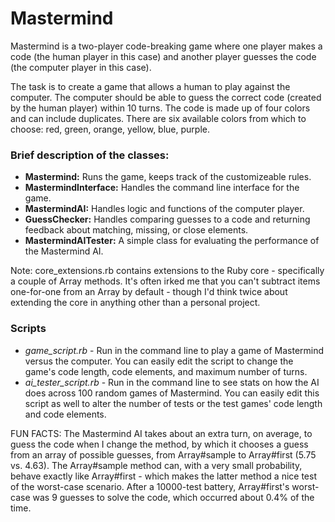 # Mastermind

Mastermind is a two-player code-breaking game where one player makes a code (the human player in this case) and another player guesses the code (the computer player in this case).

The task is to create a game that allows a human to play against the computer. The computer should be able to guess the correct code (created by the human player) within 10 turns. The code is made up of four colors and can include duplicates. There are six available colors from which to choose: red, green, orange, yellow, blue, purple.

### Brief description of the classes:

- **Mastermind:** Runs the game, keeps track of the customizeable rules.
- **MastermindInterface:** Handles the command line interface for the game.
- **MastermindAI:** Handles logic and functions of the computer player.
- **GuessChecker:** Handles comparing guesses to a code and returning feedback about matching, missing, or close elements.
- **MastermindAITester:** A simple class for evaluating the performance of the Mastermind AI.

Note: core_extensions.rb contains extensions to the Ruby core - specifically a couple of Array methods. It's often irked me that you can't subtract items one-for-one from an Array by default - though I'd think twice about extending the core in anything other than a personal project. 

### Scripts

- *game_script.rb* - Run in the command line to play a game of Mastermind versus the computer. You can easily edit the script to change the game's code length, code elements, and maximum number of turns. 
- *ai_tester_script.rb* - Run in the command line to see stats on how the AI does across 100 random games of Mastermind. You can easily edit this script as well to alter the number of tests or the test games' code length and code elements. 

FUN FACTS: The Mastermind AI takes about an extra turn, on average, to guess the code when I change the method, by which it chooses a guess from an array of possible guesses, from Array#sample to Array#first (5.75 vs. 4.63). The Array#sample method can, with a very small probability, behave exactly like Array#first - which makes the latter method a nice test of the worst-case scenario. After a 10000-test battery, Array#first's worst-case was 9 guesses to solve the code, which occurred about 0.4% of the time. 